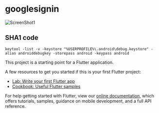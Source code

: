 # googlesignin


![ScreenShot1](https://github.com/[Ayman-Shehata]/[googlesignin]/blob/[master]/screenshoot/001.PNG?raw=true)
 

## SHA1 code
``
keytool -list -v -keystore "%USERPROFILE%\.android\debug.keystore" -alias androiddebugkey -storepass android -keypass android
``


This project is a starting point for a Flutter application.

A few resources to get you started if this is your first Flutter project:

- [Lab: Write your first Flutter app](https://flutter.dev/docs/get-started/codelab)
- [Cookbook: Useful Flutter samples](https://flutter.dev/docs/cookbook)

For help getting started with Flutter, view our
[online documentation](https://flutter.dev/docs), which offers tutorials,
samples, guidance on mobile development, and a full API reference.
